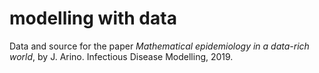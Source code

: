 # modelling with data
Data and source for the paper *Mathematical epidemiology in a data-rich world*, by J. Arino. Infectious Disease Modelling, 2019.
